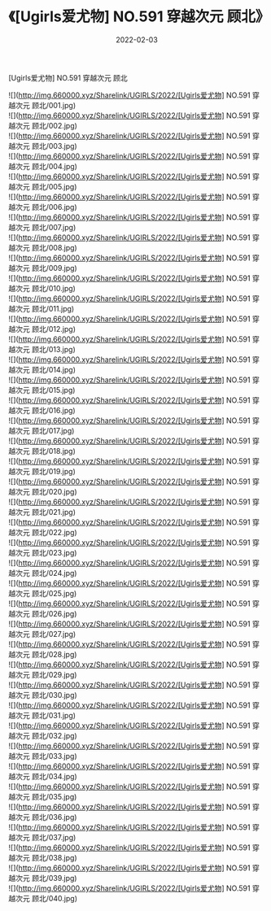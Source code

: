 ﻿---
layout: post
title:  《[Ugirls爱尤物] NO.591 穿越次元 顾北》
date:   2022-02-03
img: http://img.660000.xyz/Sharelink/UGIRLS/2022/[Ugirls爱尤物] NO.591 穿越次元 顾北/000.jpg
categories: [美女, 清纯, 唯美]
---

[Ugirls爱尤物] NO.591 穿越次元 顾北

 ![](http://img.660000.xyz/Sharelink/UGIRLS/2022/[Ugirls爱尤物] NO.591 穿越次元 顾北/001.jpg) <br>![](http://img.660000.xyz/Sharelink/UGIRLS/2022/[Ugirls爱尤物] NO.591 穿越次元 顾北/002.jpg) <br>![](http://img.660000.xyz/Sharelink/UGIRLS/2022/[Ugirls爱尤物] NO.591 穿越次元 顾北/003.jpg) <br>![](http://img.660000.xyz/Sharelink/UGIRLS/2022/[Ugirls爱尤物] NO.591 穿越次元 顾北/004.jpg) <br>![](http://img.660000.xyz/Sharelink/UGIRLS/2022/[Ugirls爱尤物] NO.591 穿越次元 顾北/005.jpg) <br>![](http://img.660000.xyz/Sharelink/UGIRLS/2022/[Ugirls爱尤物] NO.591 穿越次元 顾北/006.jpg) <br>![](http://img.660000.xyz/Sharelink/UGIRLS/2022/[Ugirls爱尤物] NO.591 穿越次元 顾北/007.jpg) <br>![](http://img.660000.xyz/Sharelink/UGIRLS/2022/[Ugirls爱尤物] NO.591 穿越次元 顾北/008.jpg) <br>![](http://img.660000.xyz/Sharelink/UGIRLS/2022/[Ugirls爱尤物] NO.591 穿越次元 顾北/009.jpg) <br>![](http://img.660000.xyz/Sharelink/UGIRLS/2022/[Ugirls爱尤物] NO.591 穿越次元 顾北/010.jpg) <br>![](http://img.660000.xyz/Sharelink/UGIRLS/2022/[Ugirls爱尤物] NO.591 穿越次元 顾北/011.jpg) <br>![](http://img.660000.xyz/Sharelink/UGIRLS/2022/[Ugirls爱尤物] NO.591 穿越次元 顾北/012.jpg) <br>![](http://img.660000.xyz/Sharelink/UGIRLS/2022/[Ugirls爱尤物] NO.591 穿越次元 顾北/013.jpg) <br>![](http://img.660000.xyz/Sharelink/UGIRLS/2022/[Ugirls爱尤物] NO.591 穿越次元 顾北/014.jpg) <br>![](http://img.660000.xyz/Sharelink/UGIRLS/2022/[Ugirls爱尤物] NO.591 穿越次元 顾北/015.jpg) <br>![](http://img.660000.xyz/Sharelink/UGIRLS/2022/[Ugirls爱尤物] NO.591 穿越次元 顾北/016.jpg) <br>![](http://img.660000.xyz/Sharelink/UGIRLS/2022/[Ugirls爱尤物] NO.591 穿越次元 顾北/017.jpg) <br>![](http://img.660000.xyz/Sharelink/UGIRLS/2022/[Ugirls爱尤物] NO.591 穿越次元 顾北/018.jpg) <br>![](http://img.660000.xyz/Sharelink/UGIRLS/2022/[Ugirls爱尤物] NO.591 穿越次元 顾北/019.jpg) <br>![](http://img.660000.xyz/Sharelink/UGIRLS/2022/[Ugirls爱尤物] NO.591 穿越次元 顾北/020.jpg) <br>![](http://img.660000.xyz/Sharelink/UGIRLS/2022/[Ugirls爱尤物] NO.591 穿越次元 顾北/021.jpg) <br>![](http://img.660000.xyz/Sharelink/UGIRLS/2022/[Ugirls爱尤物] NO.591 穿越次元 顾北/022.jpg) <br>![](http://img.660000.xyz/Sharelink/UGIRLS/2022/[Ugirls爱尤物] NO.591 穿越次元 顾北/023.jpg) <br>![](http://img.660000.xyz/Sharelink/UGIRLS/2022/[Ugirls爱尤物] NO.591 穿越次元 顾北/024.jpg) <br>![](http://img.660000.xyz/Sharelink/UGIRLS/2022/[Ugirls爱尤物] NO.591 穿越次元 顾北/025.jpg) <br>![](http://img.660000.xyz/Sharelink/UGIRLS/2022/[Ugirls爱尤物] NO.591 穿越次元 顾北/026.jpg) <br>![](http://img.660000.xyz/Sharelink/UGIRLS/2022/[Ugirls爱尤物] NO.591 穿越次元 顾北/027.jpg) <br>![](http://img.660000.xyz/Sharelink/UGIRLS/2022/[Ugirls爱尤物] NO.591 穿越次元 顾北/028.jpg) <br>![](http://img.660000.xyz/Sharelink/UGIRLS/2022/[Ugirls爱尤物] NO.591 穿越次元 顾北/029.jpg) <br>![](http://img.660000.xyz/Sharelink/UGIRLS/2022/[Ugirls爱尤物] NO.591 穿越次元 顾北/030.jpg) <br>![](http://img.660000.xyz/Sharelink/UGIRLS/2022/[Ugirls爱尤物] NO.591 穿越次元 顾北/031.jpg) <br>![](http://img.660000.xyz/Sharelink/UGIRLS/2022/[Ugirls爱尤物] NO.591 穿越次元 顾北/032.jpg) <br>![](http://img.660000.xyz/Sharelink/UGIRLS/2022/[Ugirls爱尤物] NO.591 穿越次元 顾北/033.jpg) <br>![](http://img.660000.xyz/Sharelink/UGIRLS/2022/[Ugirls爱尤物] NO.591 穿越次元 顾北/034.jpg) <br>![](http://img.660000.xyz/Sharelink/UGIRLS/2022/[Ugirls爱尤物] NO.591 穿越次元 顾北/035.jpg) <br>![](http://img.660000.xyz/Sharelink/UGIRLS/2022/[Ugirls爱尤物] NO.591 穿越次元 顾北/036.jpg) <br>![](http://img.660000.xyz/Sharelink/UGIRLS/2022/[Ugirls爱尤物] NO.591 穿越次元 顾北/037.jpg) <br>![](http://img.660000.xyz/Sharelink/UGIRLS/2022/[Ugirls爱尤物] NO.591 穿越次元 顾北/038.jpg) <br>![](http://img.660000.xyz/Sharelink/UGIRLS/2022/[Ugirls爱尤物] NO.591 穿越次元 顾北/039.jpg) <br>![](http://img.660000.xyz/Sharelink/UGIRLS/2022/[Ugirls爱尤物] NO.591 穿越次元 顾北/040.jpg) <br>